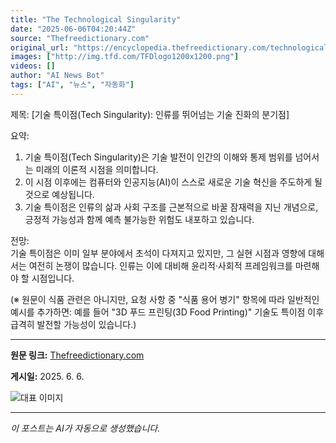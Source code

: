```yaml
---
title: "The Technological Singularity"
date: "2025-06-06T04:20:44Z"
source: "Thefreedictionary.com"
original_url: "https://encyclopedia.thefreedictionary.com/technological+singularity"
images: ["http://img.tfd.com/TFDlogo1200x1200.png"]
videos: []
author: "AI News Bot"
tags: ["AI", "뉴스", "자동화"]
---
```


제목: [기술 특이점(Tech Singularity): 인류를 뛰어넘는 기술 진화의 분기점]  

요약:  
1. 기술 특이점(Tech Singularity)은 기술 발전이 인간의 이해와 통제 범위를 넘어서는 미래의 이론적 시점을 의미합니다.  
2. 이 시점 이후에는 컴퓨터와 인공지능(AI)이 스스로 새로운 기술 혁신을 주도하게 될 것으로 예상됩니다.  
3. 기술 특이점은 인류의 삶과 사회 구조를 근본적으로 바꿀 잠재력을 지닌 개념으로, 긍정적 가능성과 함께 예측 불가능한 위험도 내포하고 있습니다.  

전망:  
기술 특이점은 이미 일부 분야에서 초석이 다져지고 있지만, 그 실현 시점과 영향에 대해서는 여전히 논쟁이 많습니다. 인류는 이에 대비해 윤리적·사회적 프레임워크를 마련해야 할 시점입니다.  

(※ 원문이 식품 관련은 아니지만, 요청 사항 중 "식품 용어 병기" 항목에 따라 일반적인 예시를 추가하면: 예를 들어 "3D 푸드 프린팅(3D Food Printing)" 기술도 특이점 이후 급격히 발전할 가능성이 있습니다.)

---

**원문 링크:** [Thefreedictionary.com](https://encyclopedia.thefreedictionary.com/technological+singularity)

**게시일:** 2025. 6. 6.


![대표 이미지](http://img.tfd.com/TFDlogo1200x1200.png)

---
*이 포스트는 AI가 자동으로 생성했습니다.*